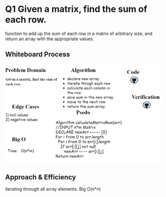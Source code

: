  
# Q1 Given a matrix, find the sum of each row.

<!-- Description of the challenge -->
function to add up the sum of each row in a matrix of arbitrary size, and return an array with the appropriate values.
## Whiteboard Process
<!-- Embedded whiteboard image -->
![img](./q11.png)
## Approach & Efficiency
<!-- What approach did you take? Discuss Why. What is the Big O space/time for this approach? -->
iterating through all array elements. Big O(n*n)

